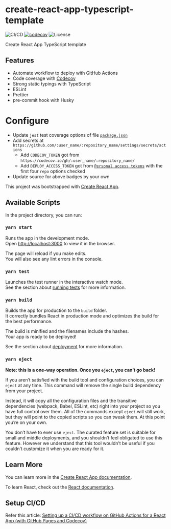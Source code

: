 # create-react-app-typescript-template

![CI/CD](https://github.com/phatnguyenuit/create-react-app-typescript-template/workflows/CI/CD/badge.svg)
[![codecov](https://codecov.io/gh/phatnguyenuit/create-react-app-typescript-template/branch/master/graph/badge.svg?token=4C32ACLQWS)](https://codecov.io/gh/phatnguyenuit/create-react-app-typescript-template)
![License](https://img.shields.io/github/license/phatnguyenuit/create-react-app-typescript-template)

Create React App TypeScript template


## Features

- Automate workflow to deploy with GitHub Actions
- Code coverage with [Codecov](https://codecov.io)
- Strong static typings with TypeScript
- ESLint
- Prettier
- pre-commit hook with Husky

# Configure

- Update `jest` test coverage options of file [`package.json`](./package.json)
- Add secrets at `https://github.com/:user_name/:repository_name/settings/secrets/actions`
  - Add `CODECOV_TOKEN` got from `https://codecov.io/gh/:user_name/:repository_name/`
  - Add `DEPLOY_ACCESS_TOKEN` got from [`Personal access tokens`](https://github.com/settings/tokens) with the first four `repo` options checked
- Update source for above badges by your own

This project was bootstrapped with [Create React App](https://github.com/facebook/create-react-app).

## Available Scripts

In the project directory, you can run:

### `yarn start`

Runs the app in the development mode.<br />
Open [http://localhost:3000](http://localhost:3000) to view it in the browser.

The page will reload if you make edits.<br />
You will also see any lint errors in the console.

### `yarn test`

Launches the test runner in the interactive watch mode.<br />
See the section about [running tests](https://facebook.github.io/create-react-app/docs/running-tests) for more information.

### `yarn build`

Builds the app for production to the `build` folder.<br />
It correctly bundles React in production mode and optimizes the build for the best performance.

The build is minified and the filenames include the hashes.<br />
Your app is ready to be deployed!

See the section about [deployment](https://facebook.github.io/create-react-app/docs/deployment) for more information.

### `yarn eject`

**Note: this is a one-way operation. Once you `eject`, you can’t go back!**

If you aren’t satisfied with the build tool and configuration choices, you can `eject` at any time. This command will remove the single build dependency from your project.

Instead, it will copy all the configuration files and the transitive dependencies (webpack, Babel, ESLint, etc) right into your project so you have full control over them. All of the commands except `eject` will still work, but they will point to the copied scripts so you can tweak them. At this point you’re on your own.

You don’t have to ever use `eject`. The curated feature set is suitable for small and middle deployments, and you shouldn’t feel obligated to use this feature. However we understand that this tool wouldn’t be useful if you couldn’t customize it when you are ready for it.

## Learn More

You can learn more in the [Create React App documentation](https://facebook.github.io/create-react-app/docs/getting-started).

To learn React, check out the [React documentation](https://reactjs.org/).

## Setup CI/CD

Refer this article: [Setting up a CI/CD workflow on GitHub Actions for a React App (with GitHub Pages and Codecov)](https://dev.to/dyarleniber/setting-up-a-ci-cd-workflow-on-github-actions-for-a-react-app-with-github-pages-and-codecov-4hnp)
